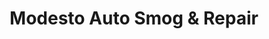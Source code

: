 ---
title: "Modesto Auto Smog & Repair"
url: /modesto/modesto-auto-smog-und-repair/
shop: Autowerkstatt
---